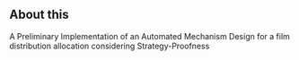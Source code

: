 ## About this
A Preliminary Implementation of an Automated Mechanism Design for a film distribution allocation considering Strategy-Proofness